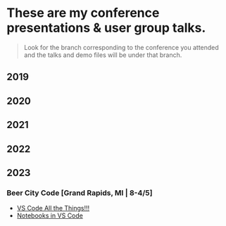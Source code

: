 # These are my conference presentations & user group talks.
> Look for the branch corresponding to the conference you attended and the talks and demo files will be under that branch.

## 2019
## 2020
## 2021
## 2022
## 2023
### Beer City Code [Grand Rapids, MI | 8-4/5]
* [VS Code All the Things!!!](https://github.com/mburleigh/talks/tree/2023/beer-city-code/VS%20Code%20All%20the%20Things)
* [Notebooks in VS Code](https://github.com/mburleigh/talks/tree/2023/beer-city-code/Notebooks%20in%20VS%20Code)
